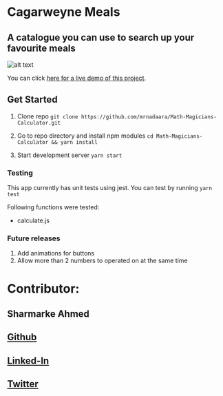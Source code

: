 # Cagarweyne Meals

## A catalogue you can use to search up your favourite meals

![alt text](./docs/demo.gif)

You can click [here for a live demo of this project](https://mmcalculator.herokuapp.com/).

## Get Started

1. Clone repo ``` git clone https://github.com/mrnadaara/Math-Magicians-Calculator.git ```

2. Go to repo directory and install npm modules ``` cd Math-Magicians-Calculator && yarn install ```

3. Start development server ``` yarn start ```

### Testing

This app currently has unit tests using jest. You can test by running ``` yarn test ```

Following functions were tested:

- calculate.js

### Future releases

1. Add animations for buttons
2. Allow more than 2 numbers to operated on at the same time

# Contributor:

## Sharmarke Ahmed

## [Github](https://github.com/mrnadaara)  
## [Linked-In](https://www.linkedin.com/in/sharmarke-ahmed/)
## [Twitter](https://twitter.com/mrnadaara)